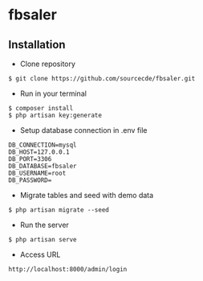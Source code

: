 # fbsaler

## Installation
- Clone repository
```
$ git clone https://github.com/sourcecde/fbsaler.git
```
- Run in your terminal
```
$ composer install
$ php artisan key:generate
```
- Setup database connection in .env file
```
DB_CONNECTION=mysql
DB_HOST=127.0.0.1
DB_PORT=3306
DB_DATABASE=fbsaler
DB_USERNAME=root
DB_PASSWORD=
```

- Migrate tables and seed with demo data
```
$ php artisan migrate --seed
```
- Run the server
```
$ php artisan serve
```

- Access URL
```
http://localhost:8000/admin/login

